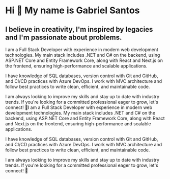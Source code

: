 Hi 👋 My name is Gabriel Santos
===============================

I believe in creativity, I'm inspired by legacies and I'm passionate about problems.
------------------------------------------------------------------------------------

I am a Full Stack Developer with experience in modern web development technologies. My main stack includes .NET and C# on the backend, using ASP.NET Core and Entity Framework Core, along with React and Next.js on the frontend, ensuring high-performance and scalable applications.

I have knowledge of SQL databases, version control with Git and GitHub, and CI/CD practices with Azure DevOps. I work with MVC architecture and follow best practices to write clean, efficient, and maintainable code.

I am always looking to improve my skills and stay up to date with industry trends. If you're looking for a committed professional eager to grow, let's connect! 🚀I am a Full Stack Developer with experience in modern web development technologies. My main stack includes .NET and C# on the backend, using ASP.NET Core and Entity Framework Core, along with React and Next.js on the frontend, ensuring high-performance and scalable applications.

I have knowledge of SQL databases, version control with Git and GitHub, and CI/CD practices with Azure DevOps. I work with MVC architecture and follow best practices to write clean, efficient, and maintainable code.

I am always looking to improve my skills and stay up to date with industry trends. If you're looking for a committed professional eager to grow, let's connect! 🚀




